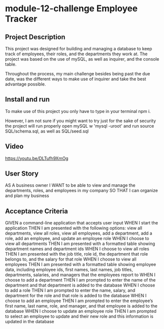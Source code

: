 # module-12-challenge Employee Tracker

## Project Description

This project was designed for building and managing a database to keep track of employees, their roles, and the departments they work at. The project was based on the use of mySQL, as well as inquirer, and the console table. 

Throughout the process, my main challenge besides being past the due date, was the different ways to make use of inquirer and take the best advantage possible.

## Install and run

To make use of this project you only have to type in your terminal npm i.

However, I am not sure if you might want to try just for the sake of security the project will run properly open mySQL w 'mysql -uroot' and run source SQL/schema.sql, as well as SQL/seed.sql

## Video

https://youtu.be/DLTufh9XmOg


## User Story

AS A business owner
I WANT to be able to view and manage the departments, roles, and employees in my company
SO THAT I can organize and plan my business

## Acceptance Criteria

GIVEN a command-line application that accepts user input
WHEN I start the application
THEN I am presented with the following options: view all departments, view all roles, view all employees, add a department, add a role, add an employee, and update an employee role
WHEN I choose to view all departments
THEN I am presented with a formatted table showing department names and department ids
WHEN I choose to view all roles
THEN I am presented with the job title, role id, the department that role belongs to, and the salary for that role
WHEN I choose to view all employees
THEN I am presented with a formatted table showing employee data, including employee ids, first names, last names, job titles, departments, salaries, and managers that the employees report to
WHEN I choose to add a department
THEN I am prompted to enter the name of the department and that department is added to the database
WHEN I choose to add a role
THEN I am prompted to enter the name, salary, and department for the role and that role is added to the database
WHEN I choose to add an employee
THEN I am prompted to enter the employee’s first name, last name, role, and manager, and that employee is added to the database
WHEN I choose to update an employee role
THEN I am prompted to select an employee to update and their new role and this information is updated in the database
